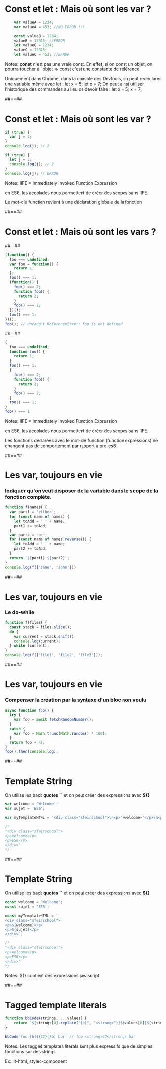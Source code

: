 <!-- .slide: class="with-code" -->

# Const et let : Mais où sont les var ?

```javascript
    var valueA = 1234;
    var valueA = 453; //NO ERROR !!!
```
<!-- .element: class="fragment" -->

```javascript
    const valueB = 1234;
    valueB = 12345; //ERROR
    let valueC = 1234;
    valueC = 12345;
    let valueC = 453; //ERROR
```
<!-- .element: class="fragment" -->

Notes:
**const** n'est pas une vraie const. En effet, si on const un objet, on pourra toucher à l'objet => const c'est une constante de référence

Uniquement dans Chrome, dans la console des Devtools, on peut redéclarer une variable même avec let :
let x = 5;
let x = 7;
On peut ainsi utiliser l'historique des commandes au lieu de devoir faire :
let x = 5;
x = 7;

##==##

<!-- .slide: class="with-code" -->

# Const et let : Mais où sont les var ?

```javascript
if (true) {
  var j = 2;
}
console.log(j); // 2
```
<!-- .element: class="fragment" -->

```javascript
if (true) {
  let j = 2;
  console.log(j); // 2
}
console.log(j); // ERROR
```
<!-- .element: class="fragment" -->

Notes:
IIFE = Immediately Invoked Function Expression

en ES6, les accolades nous permettent de créer des scopes sans IIFE.

Le mot-clé function revient à une déclaration globale de la fonction

##==##

<!-- .slide: class="two-column-layout" -->

# Const et let : Mais où sont les vars ?

##--##

<!-- .slide: class="with-code" -->

```javascript
(function() {
  foo === undefined;
  var foo = function() {
    return 1;
  };
  foo() === 1;
  (function() {
    foo() === 2;
    function foo() {
      return 2;
    }
    foo() === 2;
  })();
  foo() === 1;
})();
foo(); // Uncaught ReferenceError: foo is not defined
```
<!-- .element: class="fragment" -->

##--##

<!-- .slide: class="with-code" -->

```javascript
{
  foo === undefined;
  function foo() {
    return 1;
  }
  foo() === 1;
  {
    foo() === 2;
    function foo() {
      return 2;
    }
    foo() === 2;
  }
  foo() === 1;
}
foo() === 1
```
<!-- .element: class="fragment" -->

Notes:
IIFE = Immediately Invoked Function Expression

en ES6, les accolades nous permettent de créer des scopes sans IIFE.

Les fonctions déclarées avec le mot-clé function (function expressions) ne changent pas de comportement par rapport à pre-es6

##==##

<!-- .slide: class="with-code" -->

# Les var, toujours en vie

### Indiquer qu'on veut disposer de la variable dans le scope de la fonction complète.

```javascript
function f(names) {
  var part1 = 'either';
  for (const name of names) {
    let toAdd = ' ' + name;
    part1 += toAdd;
  }
  var part2 = 'or';
  for (const name of names.reverse()) {
    let toAdd = ' ' + name;
    part2 += toAdd;
  }
  return `${part1} ${part2}`;
}
console.log(f(['Jane', 'John']))
```

##==##

<!-- .slide: class="with-code" -->

# Les var, toujours en vie

### Le do-while
```javascript
function f(files) {
  const stack = files.slice();
  do {
    var current = stack.shift();
    console.log(current);
  } while (current);
}
console.log(f(['file1', 'file2', 'file3']));
```

##==##

<!-- .slide: class="with-code" -->

# Les var, toujours en vie

### Compenser la création par la syntaxe d'un bloc non voulu
```javascript
async function foo() {
  try {
    var foo = await fetchRandomNumber();
  }
  catch {
    var foo = Math.trunc(Math.random() * 100);
  }
  return foo + 42;
}
foo().then(console.log);
```

##==##

<!-- .slide: class="with-code" -->

# Template String

On utilise les back **quotes ``** et on peut créer des expressions avec **\${}**

```javascript
var welcome = 'Welcome';
var sujet = 'ES6';

var myTemplateHTML = '<div class="sfeirschool">\n<p>'+welcome+'</p>\n<p>'+sujet+'</p>\n</div>';

/*
"<div class="sfeirschool">
<p>Welcome</p>
<p>ES6</p>
</div>"
*/
```
<!-- .element: class="fragment" -->

##==##

<!-- .slide: class="with-code" -->

# Template String

On utilise les back **quotes ``** et on peut créer des expressions avec **\${}**

```javascript
const welcome = 'Welcome';
const sujet = 'ES6';

const myTemplateHTML = `
<div class="sfeirschool">
<p>${welcome}</p>
<p>${sujet}</p>
</div>`;

/*
"<div class="sfeirschool">
<p>Welcome</p>
<p>ES6</p>
</div>"
*/
```
<!-- .element: class="fragment" -->

Notes:
\${} contient des expressions javascript

##==##

<!-- .slide: class="with-code" -->

# Tagged template literals

```javascript
function bbCode(strings, ...values) {
    return `${strings[0].replace("[b]", "<strong>")}${values[0]}${strings[1].replace("[/b]", "</strong>")}`;
}

bbCode`foo [b]${42}[/b] bar` // foo <strong>42</strong> bar
```

Notes:
Les tagged templates literals sont plus expressifs que de simples fonctions sur des strings

Ex: lit-html, styled-component
